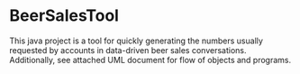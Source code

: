 # BeerSalesTool
This java project is a tool for quickly generating the numbers usually requested by accounts in data-driven beer sales conversations.
Additionally, see attached UML document for flow of objects and programs.
